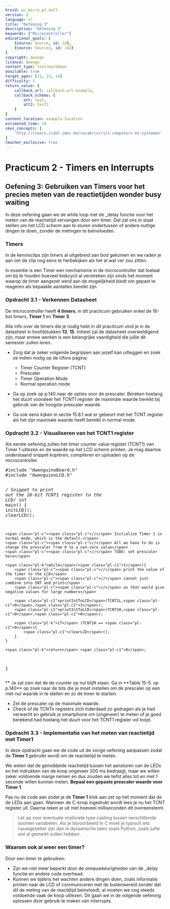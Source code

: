 ```yaml
---
hruid: pc_micro_p2_oef3
version: 3
language: nl
title: "Oefening 3"
description: "Oefening 3"
keywords: ["Microcontroller"]
educational_goals: [
    {source: Source, id: id}, 
    {source: Source2, id: id2}
]
copyright: dwengo
licence: dwengo
content_type: text/markdown
available: true
target_ages: [12, 13, 14]
difficulty: 3
return_value: {
    callback_url: callback-url-example,
    callback_schema: {
        att: test,
        att2: test2
    }
}
content_location: example-location
estimated_time: 10
skos_concepts: [
    'http://ilearn.ilabt.imec.be/vocab/curr1/s-computers-en-systemen'
]
teacher_exclusive: true
---
```

# Practicum 2 - Timers en Interrupts

## Oefening 3: Gebruiken van Timers voor het precies meten van de reactietijden wonder busy waiting

In deze oefening gaan we de while loop met de _delay functie voor het meten van de reactietijd vervangen door een timer. Dat zal ons in staat stellen om het LCD scherm aan te sturen ondertussen of andere nuttige dingen te doen, zonder de metingen te beïnvloeden.


### Timers

In de kennisclips zijn timers al uitgebreid aan bod gekomen en we raden je aan om de clip nog eens te herbekijken als het al wat ver zou zitten.

In essentie is een Timer een mechanisme in de microcontroller dat toelaat om bij te houden hoeveel klokcycli al verstreken zijn sinds het moment waarop de timer aangezet werd aan de mogelijkheid biedt om gepast te reageren als bepaalde aantallen bereikt zijn.


### Opdracht 3.1 - Verkennen Datasheet

De microcontroller heeft **4 timers**, in dit practicum gebruiken enkel de 16-bot timers, **Timer 1** en **Timer 3**.

Alle info over de timers die je nodig hebt in dit pracitcum vind je in de datasheet in hoofdstukken **13**, **15**. Initieel zal de datasheet overweldigend zijn, maar ermee werken is een belangrijke vaardigheid die jullie dit semester zullen leren.

* Zorg dat je zeker volgende begrippen aan jezelf kan uitleggen en zoek ze indien nodig op de Ufora pagina:
    * Timer Counter Register (TCNT)
    * Prescaler
    * Timer Operation Mode
    * Normal operation mode

* Ga op zoek op p.140 naar de opties voor de prescaler. Bereken hoelang het duurt vooraleer het TCNT1 register de maximale waarde bereikt bij gebruik van de hoogste prescaler waarde.

* Ga ook eens kijken in sectie 15.8.1 wat er gebeurt met het TCNT register als het zijn maximale waarde heeft bereikt in normal mode.


### Opdracht 3.2 - Visualiseren van het TCNT1 register

Als eerste oefening zullen het timer counter value register (TCNT1) van Timer 1 uitlezen en de waarde op het LCD scherm printen. Je mag daartoe onderstaand snippet kopiëren, compileren en uploaden op de microcontroller.

<div class="highlight highlight-source-c">
<pre>#<span class="pl-k">include</span> <span class="pl-s"><span class="pl-pds">"</span>dwenguinoBoard.h<span class="pl-pds">"</span></span>
#<span class="pl-k">include</span> <span class="pl-s"><span class="pl-pds">"</span>dwenguinoLCD.h<span class="pl-pds">"</span></span>

<span class="pl-c"><span class="pl-c">/*</span> Snippet to print out the 16-bit TCNT1 register to the LCD<span class="pl-c">*/</span></span>
<span class="pl-k">int</span> <span class="pl-en">main</span>() {
    <span class="pl-c1">initLCD</span>();
    <span class="pl-c1">clearLCD</span>();

    <span class="pl-c"><span class="pl-c">//</span> Initialize Timer 1 in normal mode, which is the default.</span>
    <span class="pl-c"><span class="pl-c">//</span> All we have to do is change the prescaler from 0 to a non-zero value</span>
    <span class="pl-c"><span class="pl-c">//</span> TODO: set prescaler here</span>

    <span class="pl-k">while</span>(<span class="pl-c1">1</span>){
        <span class="pl-c"><span class="pl-c">//</span> print the value of the timer to the LCD</span>
        <span class="pl-c"><span class="pl-c">//</span> cannot just combine into INT and print</span>
        <span class="pl-c"><span class="pl-c">//</span> as that would give negative values for large numbers</span>

        <span class="pl-c1">printIntToLCD</span>(TCNT1L,<span class="pl-c1">0</span>,<span class="pl-c1">3</span>);
        <span class="pl-c1">printIntToLCD</span>(TCNT1H,<span class="pl-c1">0</span>,<span class="pl-c1">0</span>);

        <span class="pl-k">if</span> (TCNT1H == <span class="pl-c1">0</span>){
            <span class="pl-c1">clearLCD</span>();
        }
    }

    <span class="pl-k">return</span> <span class="pl-c1">0</span>;
}</pre>
</div>
**
Je zal zien dat de de counter op nul blijft staan. Ga in **Table 15-5. op p.140** op zoek naar de bits die je moet instellen om de prescaler op een niet-nul waarde in te stellen en zo de timer te starten.

* Zet de prescaler op de maximale waarde.
* Check of de TCNTn registers zich inderdaad zo gedragen als je had verwacht en gebruik je smartphone om (ongeveer) te meten of je goed berekend had hoelang het duurt voor het TCNT1 register vol loopt.


### Opdracht 3.3 - Implementatie van het meten van reactietijd met Timer1

In deze opdracht gaan we de code uit de vorige oefening aanpassen zodat de **Timer 1** gebruikt wordt om de reactietijd te meten.

We weten dat de gemiddelde reactietijd tussen het aansturen van de LEDs en het indrukken van de knop ongeveer 200 ms bedraagt, maar we willen zeker voldoende marge nemen en dus zouden we liefst alles tot en met 1 seconde willen kunnen meten. **Bepaal een gepaste prescaler waarde voor Timer 1**.

Pas nu de code aan zodat je de **Timer 1** klok aan zet op het moment dat de de LEDs aan gaan. Wanneer de C-knop ingedrukt wordt lees je nu het TCNT register uit. Daarna reken je uit met hoeveel milliseconden dit overeenstemt.

> Let op voor eventuele impliciete type casting tussen verschillende soorten variabelen. Als je bijvoorbeeld In C moet je typisch iets nauwgezetter zijn dan in dynamische talen zoals Python, zoals jullie wel al gemerkt zullen hebben.


### Waarom ook al weer een timer?

Door een timer te gebruiken:

* Zijn we niet meer beperkt door de onnauwkeurigheden van de _delay functie en andere code overhead.
* Kunnen we tijdens het wachten andere dingen doen, zoals informatie printen naar de LCD of communiceren met de buitenwereld zonder dat dit de meting van de reactijtijd beinvloedt, al moeten we nog steeds voldoende vaak de knop uitlezen. Dit gaan we in de volgende oefening oplossen door gebruik te maken van interrupts.